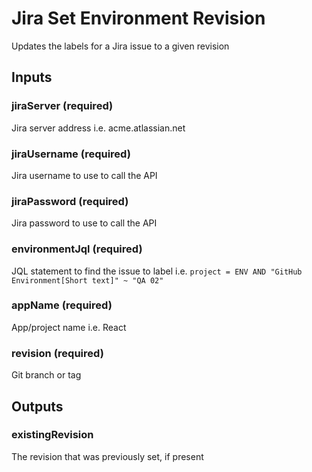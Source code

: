 # Jira Set Environment Revision
Updates the labels for a Jira issue to a given revision

## Inputs

### jiraServer (required)
Jira server address i.e. acme.atlassian.net

### jiraUsername (required)
Jira username to use to call the API

### jiraPassword (required)
Jira password to use to call the API

### environmentJql (required)
JQL statement to find the issue to label
i.e. `project = ENV AND "GitHub Environment[Short text]" ~ "QA 02"`

### appName (required)
App/project name i.e. React

### revision (required)
Git branch or tag

## Outputs

### existingRevision
The revision that was previously set, if present
